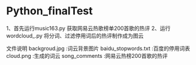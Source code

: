 # Python_finalTest


1、首先运行music163.py 获取网易云热歌榜单200首歌的热评
2、运行wordcloud_.py  将分词、过滤停用词后的热评制作成为图云


文件说明
backgroud.jpg :词云背景图片
baidu_stopwords.txt :百度的停用词表
cloud.png :生成的词云
song_comments :网易云热榜200首歌的热评


